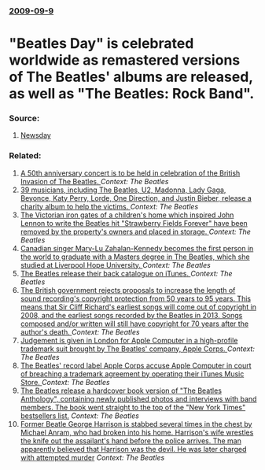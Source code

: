 ### [2009-09-9](/news/2009/09/9/index.md)

#  "Beatles Day" is celebrated worldwide as remastered versions of The Beatles' albums are released, as well as "The Beatles: Rock Band". 




### Source:

1. [Newsday](http://www.newsday.com/news/world/beatlemania-back-as-britain-celebrates-b-day-1.1432598)

### Related:

1. [A 50th anniversary concert is to be held in celebration of the British Invasion of The Beatles. ](/news/2014/02/9/a-50th-anniversary-concert-is-to-be-held-in-celebration-of-the-british-invasion-of-the-beatles.md) _Context: The Beatles_
2. [39 musicians, including The Beatles, U2, Madonna, Lady Gaga, Beyonce, Katy Perry, Lorde, One Direction, and Justin Bieber, release a charity album to help the victims. ](/news/2013/11/26/39-musicians-including-the-beatles-u2-madonna-lady-gaga-beyonca-c-katy-perry-lorde-one-direction-and-justin-bieber-release-a-charit.md) _Context: The Beatles_
3. [The Victorian iron gates of a children's home which inspired John Lennon to write the Beatles hit "Strawberry Fields Forever" have been removed by the property's owners and placed in storage. ](/news/2011/05/10/the-victorian-iron-gates-of-a-children-s-home-which-inspired-john-lennon-to-write-the-beatles-hit-strawberry-fields-forever-have-been-remo.md) _Context: The Beatles_
4. [Canadian singer Mary-Lu Zahalan-Kennedy becomes the first person in the world to graduate with a Masters degree in The Beatles, which she studied at Liverpool Hope University. ](/news/2011/01/26/canadian-singer-mary-lu-zahalan-kennedy-becomes-the-first-person-in-the-world-to-graduate-with-a-masters-degree-in-the-beatles-which-she-st.md) _Context: The Beatles_
5. [The Beatles release their back catalogue on iTunes. ](/news/2010/11/16/the-beatles-release-their-back-catalogue-on-itunes.md) _Context: The Beatles_
6. [ The British government rejects proposals to increase the length of sound recording's copyright protection from 50 years to 95 years. This means that Sir Cliff Richard's earliest songs will come out of copyright in 2008, and the earliest songs recorded by the Beatles in 2013. Songs composed and/or written will still have copyright for 70 years after the author's death. ](/news/2006/11/27/the-british-government-rejects-proposals-to-increase-the-length-of-sound-recording-s-copyright-protection-from-50-years-to-95-years-this-m.md) _Context: The Beatles_
7. [ Judgement is given in London for Apple Computer in a high-profile trademark suit brought by The Beatles' company, Apple Corps. ](/news/2006/05/8/judgement-is-given-in-london-for-apple-computer-in-a-high-profile-trademark-suit-brought-by-the-beatles-company-apple-corps.md) _Context: The Beatles_
8. [ The Beatles' record label Apple Corps accuse Apple Computer in court of breaching a trademark agreement by operating their iTunes Music Store. ](/news/2006/03/29/the-beatles-record-label-apple-corps-accuse-apple-computer-in-court-of-breaching-a-trademark-agreement-by-operating-their-itunes-music-sto.md) _Context: The Beatles_
9. [The Beatles release a hardcover book version of "The Beatles Anthology", containing newly published photos and interviews with band members. The book went straight to the top of the "New York Times" bestsellers list.](/news/2000/10/5/the-beatles-release-a-hardcover-book-version-of-the-beatles-anthology-containing-newly-published-photos-and-interviews-with-band-members.md) _Context: The Beatles_
10. [ Former Beatle George Harrison is stabbed several times in the chest by Michael Anram, who had broken into his home. Harrison's wife wrestles the knife out the assailant's hand before the police arrives. The man apparently believed that Harrison was the devil. He was later charged with attempted murder](/news/1999/12/29/former-beatle-george-harrison-is-stabbed-several-times-in-the-chest-by-michael-anram-who-had-broken-into-his-home-harrison-s-wife-wrestle.md) _Context: The Beatles_
